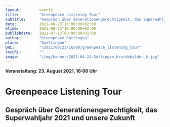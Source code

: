 ```yaml
---
layout:        events
title:         "Greenpeace Listening Tour"
subtitle:      "Gespräch über Generationengerechtigkeit, das Superwahljahr 2021 und unsere Zukunft"
date:          2021-08-23T16:00:00+02:00
etime:         2021-08-23T19:00:00+02:00
publishdate:   2021-07-13T00:00:00+01:00
author:        "Greenpeace Göttingen"
place:         "Goettingen"
URL:           "/2021/08/23/16/00/greenpeace_listening_tour"
locURL:        ""
image:         "/img/banner/2021-04-24-Göttingen_Kreidebilder_6.jpg"
---
```


**Veranstaltung: 23. August 2021, 16:00 Uhr**

Greenpeace Listening Tour
===========

Gespräch über Generationengerechtigkeit, das Superwahljahr 2021 und unsere Zukunft
-----------
